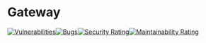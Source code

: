 # Gateway

[![Vulnerabilities](https://sonarcloud.io/api/project_badges/measure?project=chanvceux_Gateway&metric=vulnerabilities)](https://sonarcloud.io/summary/new_code?id=chanvceux_Gateway)[![Bugs](https://sonarcloud.io/api/project_badges/measure?project=chanvceux_Gateway&metric=bugs)](https://sonarcloud.io/summary/new_code?id=chanvceux_Gateway)[![Security Rating](https://sonarcloud.io/api/project_badges/measure?project=chanvceux_Gateway&metric=security_rating)](https://sonarcloud.io/summary/new_code?id=chanvceux_Gateway)[![Maintainability Rating](https://sonarcloud.io/api/project_badges/measure?project=chanvceux_Gateway&metric=sqale_rating)](https://sonarcloud.io/summary/new_code?id=chanvceux_Gateway)
